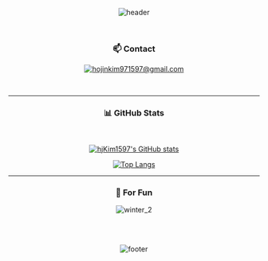 <div align="center">

![header](https://capsule-render.vercel.app/api?type=shark&color=gradient)

<br/>

### 📫 Contact
<a href="mailto:hojinkim971597@gmail.com" target="_blank"><img src="https://img.shields.io/badge/gmail-EA4335?style=flat-square&logo=gmail&logoColor=white" alt="hojinkim971597@gmail.com"/></a>

<br/>

<hr>

### 📊 GitHub Stats

<br/>

[![hjKim1597's GitHub stats](https://github-readme-stats.vercel.app/api?username=hjKim1597&show_icons=true&hide=contribs,issues&theme=tokyonight)](https://github.com/anuraghazra/github-readme-stats)
 

[![Top Langs](https://github-readme-stats.vercel.app/api/top-langs/?username=hjKim1597&layout=compact)](https://github.com/anuraghazra/github-readme-stats)


<hr>


### 🍗 For Fun

<!--![winter](https://github.com/user-attachments/assets/e2850ea5-5872-4e4f-a675-01db12491d03)-->
![winter_2](https://github.com/user-attachments/assets/9a7bc304-9246-441d-93c0-62f3f516e8e7)



<br/>


<br/>

![footer](https://capsule-render.vercel.app/api?type=shark&color=gradient&section=footer)
